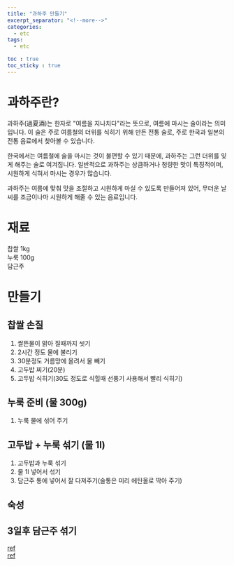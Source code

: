 ```yaml
---
title: "과하주 만들기"
excerpt_separator: "<!--more-->"
categories:
  - etc
tags:
  - etc

toc : true
toc_sticky : true
---
```


# 과하주란?  

과하주(過夏酒)는 한자로 "여름을 지나치다"라는 뜻으로, 여름에 마시는 술이라는 의미입니다. 이 술은 주로 여름철의 더위를 식히기 위해 만든 전통 술로, 주로 한국과 일본의 전통 음료에서 찾아볼 수 있습니다.

한국에서는 여름철에 술을 마시는 것이 불편할 수 있기 때문에, 과하주는 그런 더위를 잊게 해주는 술로 여겨집니다. 일반적으로 과하주는 상큼하거나 청량한 맛이 특징적이며, 시원하게 식혀서 마시는 경우가 많습니다.

과하주는 여름에 맞춰 맛을 조절하고 시원하게 마실 수 있도록 만들어져 있어, 무더운 날씨를 조금이나마 시원하게 해줄 수 있는 음료입니다.

# 재료  
찹쌀 1kg   
누룩 100g   
담근주   


# 만들기  
## 찹쌀 손질  
1. 쌀뜬물이 맑아 질때까지 씻기     
2. 2시간 정도 물에 불리기    
3. 30분정도 거름망에 올려서 물 빼기    
4. 고두밥 찌기(20분)    
5. 고두밥 식히기(30도 정도로 식힐때 선풍기 사용해서 빨리 식히기)    
   
## 누룩 준비 (물 300g)
1. 누룩 물에 섞어 주기
   
## 고두밥 + 누룩 섞기 (물 1l)
1. 고두밥과 누룩 섞기
2. 물 1l 넣어서 섞기
3. 담근주 통에 넣어서 잘 다져주기(술통은 미리 에탄올로 딱아 주기)
   
## 숙성

## 3일후 담근주 섞기

[ref](https://www.youtube.com/watch?v=_RDTaoNDeKg)    
[ref](https://www.youtube.com/watch?v=hzur7DxCyg8)   
